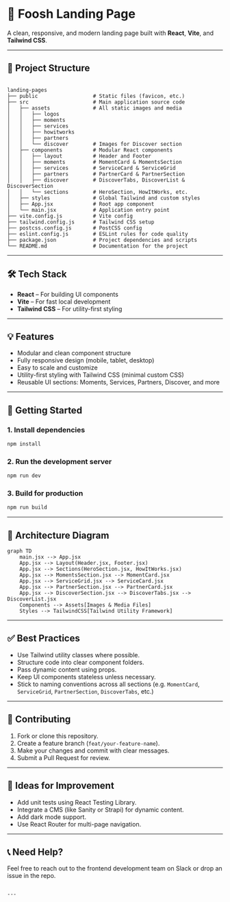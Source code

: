# 🍔 Foosh Landing Page

A clean, responsive, and modern landing page built with **React**, **Vite**, and **Tailwind CSS**.

---

## 📂 Project Structure

```

landing-pages
├── public                  # Static files (favicon, etc.)
├── src                     # Main application source code
│   ├── assets              # All static images and media
│   │   ├── logos
│   │   ├── moments
│   │   ├── services
│   │   ├── howitworks
│   │   ├── partners
│   │   └── discover        # Images for Discover section
│   ├── components          # Modular React components
│   │   ├── layout          # Header and Footer
│   │   ├── moments         # MomentCard & MomentsSection
│   │   ├── services        # ServiceCard & ServiceGrid
│   │   ├── partners        # PartnerCard & PartnerSection
│   │   ├── discover        # DiscoverTabs, DiscoverList & DiscoverSection
│   │   └── sections        # HeroSection, HowItWorks, etc.
│   ├── styles              # Global Tailwind and custom styles
│   ├── App.jsx             # Root app component
│   └── main.jsx            # Application entry point
├── vite.config.js          # Vite config
├── tailwind.config.js      # Tailwind CSS setup
├── postcss.config.js       # PostCSS config
├── eslint.config.js        # ESLint rules for code quality
├── package.json            # Project dependencies and scripts
└── README.md               # Documentation for the project

````

---

## 🛠️ Tech Stack

* **React** – For building UI components
* **Vite** – For fast local development
* **Tailwind CSS** – For utility-first styling

---

## 💡 Features

* Modular and clean component structure
* Fully responsive design (mobile, tablet, desktop)
* Easy to scale and customize
* Utility-first styling with Tailwind CSS (minimal custom CSS)
* Reusable UI sections: Moments, Services, Partners, Discover, and more

---

## 🚦 Getting Started

### 1. Install dependencies

```bash
npm install
````

### 2. Run the development server

```bash
npm run dev
```

### 3. Build for production

```bash
npm run build
```

---

## 📐 Architecture Diagram

```mermaid
graph TD
    main.jsx --> App.jsx
    App.jsx --> Layout(Header.jsx, Footer.jsx)
    App.jsx --> Sections(HeroSection.jsx, HowItWorks.jsx)
    App.jsx --> MomentsSection.jsx --> MomentCard.jsx
    App.jsx --> ServiceGrid.jsx --> ServiceCard.jsx
    App.jsx --> PartnerSection.jsx --> PartnerCard.jsx
    App.jsx --> DiscoverSection.jsx --> DiscoverTabs.jsx --> DiscoverList.jsx
    Components --> Assets[Images & Media Files]
    Styles --> TailwindCSS[Tailwind Utility Framework]
```

---

## ✅ Best Practices

* Use Tailwind utility classes where possible.
* Structure code into clear component folders.
* Pass dynamic content using props.
* Keep UI components stateless unless necessary.
* Stick to naming conventions across all sections (e.g. `MomentCard`, `ServiceGrid`, `PartnerSection`, `DiscoverTabs`, etc.)

---

## 🚀 Contributing

1. Fork or clone this repository.
2. Create a feature branch (`feat/your-feature-name`).
3. Make your changes and commit with clear messages.
4. Submit a Pull Request for review.

---

## 🧠 Ideas for Improvement

* Add unit tests using React Testing Library.
* Integrate a CMS (like Sanity or Strapi) for dynamic content.
* Add dark mode support.
* Use React Router for multi-page navigation.

---

## 📞 Need Help?

Feel free to reach out to the frontend development team on Slack or drop an issue in the repo.

```

---
